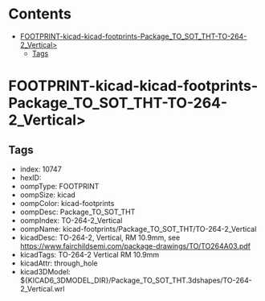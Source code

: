 



Contents
========

* [FOOTPRINT-kicad-kicad-footprints-Package_TO_SOT_THT-TO-264-2_Vertical>](#footprint-kicad-kicad-footprints-package_to_sot_tht-to-264-2_vertical)
	* [Tags](#tags)

# FOOTPRINT-kicad-kicad-footprints-Package_TO_SOT_THT-TO-264-2_Vertical>

## Tags

- index: 10747
- hexID: 
- oompType: FOOTPRINT
- oompSize: kicad
- oompColor: kicad-footprints
- oompDesc: Package_TO_SOT_THT
- oompIndex: TO-264-2_Vertical
- oompName: kicad-footprints/Package_TO_SOT_THT/TO-264-2_Vertical
- kicadDesc: TO-264-2, Vertical, RM 10.9mm, see https://www.fairchildsemi.com/package-drawings/TO/TO264A03.pdf
- kicadTags: TO-264-2 Vertical RM 10.9mm
- kicadAttr: through_hole
- kicad3DModel: ${KICAD6_3DMODEL_DIR}/Package_TO_SOT_THT.3dshapes/TO-264-2_Vertical.wrl
